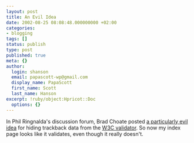 ```yaml
---
layout: post
title: An Evil Idea
date: 2002-08-25 08:08:48.000000000 +02:00
categories:
- blogging
tags: []
status: publish
type: post
published: true
meta: {}
author:
  login: shanson
  email: papascott-wp@gmail.com
  display_name: PapaScott
  first_name: Scott
  last_name: Hanson
excerpt: !ruby/object:Hpricot::Doc
  options: {}
---
```

<p>In Phil Ringnalda's discussion forum, Brad Choate posted <a href="http://philringnalda.com/archives/002288.php#004487">a particularly evil idea</a> for hiding trackback data from the <a href="http://validator.w3.org/">W3C validator</a>. So now my index page looks like it validates, even though it really doesn't.</p>
